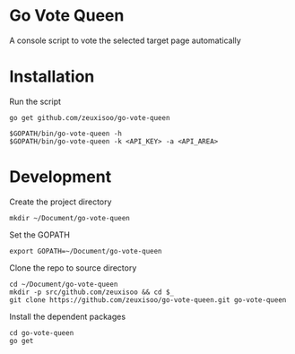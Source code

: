 # Go Vote Queen

A console script to vote the selected target page automatically

# Installation

Run the script

    go get github.com/zeuxisoo/go-vote-queen

    $GOPATH/bin/go-vote-queen -h
    $GOPATH/bin/go-vote-queen -k <API_KEY> -a <API_AREA>

# Development

Create the project directory

    mkdir ~/Document/go-vote-queen

Set the GOPATH

    export GOPATH=~/Document/go-vote-queen

Clone the repo to source directory

    cd ~/Document/go-vote-queen
    mkdir -p src/github.com/zeuxisoo && cd $_
    git clone https://github.com/zeuxisoo/go-vote-queen.git go-vote-queen

Install the dependent packages

    cd go-vote-queen
    go get
